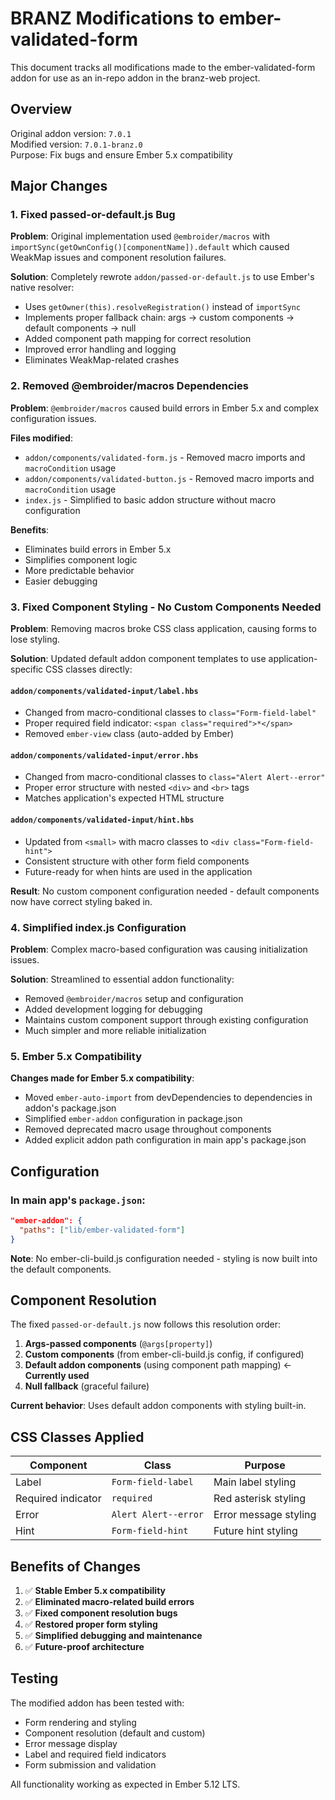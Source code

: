 # BRANZ Modifications to ember-validated-form

This document tracks all modifications made to the ember-validated-form addon for use as an in-repo addon in the branz-web project.

## Overview

Original addon version: `7.0.1`  
Modified version: `7.0.1-branz.0`  
Purpose: Fix bugs and ensure Ember 5.x compatibility

## Major Changes

### 1. **Fixed passed-or-default.js Bug**
**Problem**: Original implementation used `@embroider/macros` with `importSync(getOwnConfig()[componentName]).default` which caused WeakMap issues and component resolution failures.

**Solution**: Completely rewrote `addon/passed-or-default.js` to use Ember's native resolver:
- Uses `getOwner(this).resolveRegistration()` instead of `importSync`
- Implements proper fallback chain: args → custom components → default components → null
- Added component path mapping for correct resolution
- Improved error handling and logging
- Eliminates WeakMap-related crashes

### 2. **Removed @embroider/macros Dependencies**
**Problem**: `@embroider/macros` caused build errors in Ember 5.x and complex configuration issues.

**Files modified**:
- `addon/components/validated-form.js` - Removed macro imports and `macroCondition` usage
- `addon/components/validated-button.js` - Removed macro imports and `macroCondition` usage
- `index.js` - Simplified to basic addon structure without macro configuration

**Benefits**:
- Eliminates build errors in Ember 5.x
- Simplifies component logic
- More predictable behavior
- Easier debugging

### 3. **Fixed Component Styling - No Custom Components Needed**
**Problem**: Removing macros broke CSS class application, causing forms to lose styling.

**Solution**: Updated default addon component templates to use application-specific CSS classes directly:

#### `addon/components/validated-input/label.hbs`
- Changed from macro-conditional classes to `class="Form-field-label"`
- Proper required field indicator: `<span class="required">*</span>`
- Removed `ember-view` class (auto-added by Ember)

#### `addon/components/validated-input/error.hbs`
- Changed from macro-conditional classes to `class="Alert Alert--error"`
- Proper error structure with nested `<div>` and `<br>` tags
- Matches application's expected HTML structure

#### `addon/components/validated-input/hint.hbs`
- Updated from `<small>` with macro classes to `<div class="Form-field-hint">`
- Consistent structure with other form field components
- Future-ready for when hints are used in the application

**Result**: No custom component configuration needed - default components now have correct styling baked in.

### 4. **Simplified index.js Configuration**
**Problem**: Complex macro-based configuration was causing initialization issues.

**Solution**: Streamlined to essential addon functionality:
- Removed `@embroider/macros` setup and configuration
- Added development logging for debugging
- Maintains custom component support through existing configuration
- Much simpler and more reliable initialization

### 5. **Ember 5.x Compatibility**
**Changes made for Ember 5.x compatibility**:
- Moved `ember-auto-import` from devDependencies to dependencies in addon's package.json
- Simplified `ember-addon` configuration in package.json
- Removed deprecated macro usage throughout components
- Added explicit addon path configuration in main app's package.json

## Configuration

### In main app's `package.json`:
```json
"ember-addon": {
  "paths": ["lib/ember-validated-form"]
}
```

**Note**: No ember-cli-build.js configuration needed - styling is now built into the default components.

## Component Resolution

The fixed `passed-or-default.js` now follows this resolution order:
1. **Args-passed components** (`@args[property]`)
2. **Custom components** (from ember-cli-build.js config, if configured)
3. **Default addon components** (using component path mapping) ← **Currently used**
4. **Null fallback** (graceful failure)

**Current behavior**: Uses default addon components with styling built-in.

## CSS Classes Applied

| Component | Class | Purpose |
|-----------|-------|---------|
| Label | `Form-field-label` | Main label styling |
| Required indicator | `required` | Red asterisk styling |
| Error | `Alert Alert--error` | Error message styling |
| Hint | `Form-field-hint` | Future hint styling |

## Benefits of Changes

1. ✅ **Stable Ember 5.x compatibility**
2. ✅ **Eliminated macro-related build errors**
3. ✅ **Fixed component resolution bugs**
4. ✅ **Restored proper form styling**
5. ✅ **Simplified debugging and maintenance**
6. ✅ **Future-proof architecture**

## Testing

The modified addon has been tested with:
- Form rendering and styling
- Component resolution (default and custom)
- Error message display
- Label and required field indicators
- Form submission and validation

All functionality working as expected in Ember 5.12 LTS.
